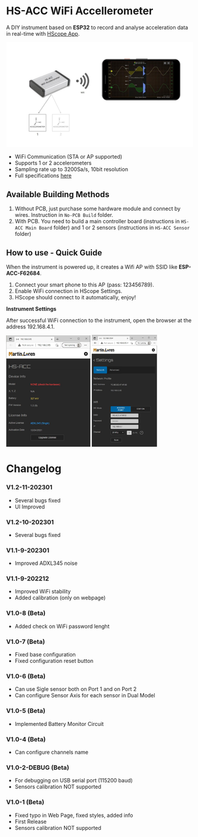 # HS-ACC WiFi Accellerometer
 A DIY instrument based on **ESP32** to record and analyse acceleration data in real-time with [HScope App](http://www.martinloren.com/hscope/).
 
 ![HS-ACC](HS-ACC_Intro.jpg)
 
 - WiFi Communication (STA or AP supported)
 - Supports 1 or 2 accelerometers
 - Sampling rate up to 3200Sa/s, 10bit resolution
 - Full specifications [here](https://www.martinloren.com/hs-acc-wifi-accelerometer/)
 
 ## Available Building Methods
1) Without PCB, just purchase some hardware module and connect by wires. Instruction in <code>No-PCB Build</code> folder.
2) With PCB. You need to build a main controller board (instructions in <code>HS-ACC Main Board</code> folder) and 1 or 2 sensors (instructions in <code>HS-ACC Sensor</code> folder)

 ## How to use - Quick Guide
 When the instrument is powered up, it creates a Wifi AP with SSID like **ESP-ACC-F62684**. 
 1) Connect your smart phone to this AP (pass: 123456789).
 2) Enable WiFi connection in HScope Settings.
 3) HScope should connect to it automatically, enjoy!

**Instrument Settings**

After successful WiFi connection to the instrument, open the browser at the address 192.168.4.1.

<img src="HS-ACC_Settings_1.jpg" width="45%"/> <img src="HS-ACC_Settings_2.jpg" width="35%"/>


# Changelog
### V1.2-11-202301
 - Several bugs fixed
 - UI Improved

### V1.2-10-202301
 - Several bugs fixed
 
### V1.1-9-202301
 - Improved ADXL345 noise
  
### V1.1-9-202212
 - Improved WiFi stability
 - Added calibration (only on webpage)
 
### V1.0-8 (Beta)
 - Added check on WiFi password lenght
   
### V1.0-7 (Beta)
 - Fixed base configuration
 - Fixed configuration reset button

### V1.0-6 (Beta)
 - Can use Sigle sensor both on Port 1 and on Port 2
 - Can configure Sensor Axis for each sensor in Dual Model

### V1.0-5 (Beta)
 - Implemented Battery Monitor Circuit
 
### V1.0-4 (Beta)
 - Can configure channels name
 
 ### V1.0-2-DEBUG (Beta)
 - For debugging on USB serial port (115200 baud)
 - Sensors calibration NOT supported
 
 ### V1.0-1 (Beta)
 - Fixed typo in Web Page, fixed styles, added info
 - First Release
 - Sensors calibration NOT supported


 
 

